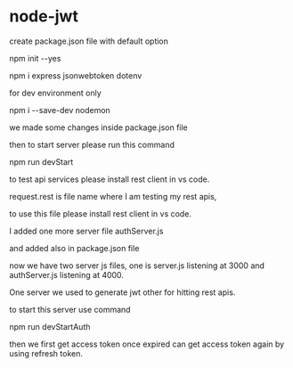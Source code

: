 # node-jwt

create package.json file with default option 

npm init --yes

npm i express jsonwebtoken dotenv

for dev environment only 

npm i --save-dev nodemon

we made some changes inside package.json file 

then to start server please run this command

npm run devStart

to test api services please install rest client in vs code.

request.rest is file name where I am testing my rest apis, 

to use this file please install rest client in vs code.

I added one more server file authServer.js

and added also in package.json file

now we have two server js files, one is server.js listening at 3000 and authServer.js listening at 4000.

One server we used to generate jwt other for hitting rest apis.

to start this server use command

npm run devStartAuth

then we first get access token once expired can get access token again by using refresh token.

